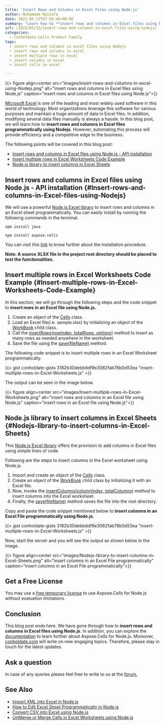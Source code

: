 ```yaml
---
title: 'Insert Rows and Columns in Excel Files using Node.js'
author: Muhammad Mustafa
date: 2022-05-12T07:56:46+00:00
summary: "Learn how to **insert rows and columns in Excel files using Node.js programmatically.** Now, you can automate the process of inserting cells in Excel worksheets."
url: /2022/05/12/insert-rows-and-columns-in-excel-files-using-nodejs/
categories:
  - Conholdate.Cells Product Family
tags:
  - insert rows and columns in excel files using Nodejs
  - insert rows and columns in excel
  - insert multiple rows in excel
  - insert columns in excel
  - insert cells in excel

---
```



{{< figure align=center src="images/insert-rows-and-columns-in-excel-using-Nodejs.png" alt="insert rows and columns in Excel files using Node.js" caption="insert rows and columns in Excel files using Node.js">}}

[Microsoft Excel][1] is one of the leading and most widely used software in this world of technology. Most organizations leverage this software for various purposes and maintain a huge amount of data in Excel files. In addition, modifying several data files manually is always a hassle. In this blog post, we will learn how to **insert rows and columns in Excel files programmatically using Nodejs**. However, automating this process will provide efficiency and a competitive edge to the business.

The following points will be covered in this blog post:


  * [Insert rows and columns in Excel files using Node.js - API installation][2]
  * [Insert multiple rows in Excel Worksheets Code Example][3]
  * [Node.js library to insert columns in Excel Sheets ][4]

## Insert rows and columns in Excel files using Node.js - API installation {#Insert-rows-and-columns-in-Excel-files-using-Nodejs}

We will use a powerful [Node.js Excel library][5] to insert rows and columns in an Excel sheet programmatically. You can easily install by running the following commands in the terminal.

```
npm install java
```
```
npm install aspose.cells
```

You can visit this [link][6] to know further about the installation procedure.

**Note: A source XLSX file in the project root directory should be placed to test the functionalities.**

## Insert multiple rows in Excel Worksheets Code Example {#Insert-multiple-rows-in-Excel-Worksheets-Code-Example}

In this section, we will go through the following steps and the code snippet to **insert rows in an Excel file using Node.js.**

  1. Create an object of the [Cells][7] class.
  2. Load an Excel file(i.e. sample.xlsx) by initializing an object of the [WorkBook][8] child class.
  3. Call the [insertRows(rowIndex, totalRows, options)][9] method to insert as many rows as needed anywhere in the worksheet.
  4. Save the file using the [save(fileName)][10] method.

The following code snippet is to insert multiple rows in an Excel Worksheet programmatically.

{{< gist conholdate-gists 3182b30debbddf9e3082fab78b0d53ea "insert-multiple-rows-in-Excel-Worksheets.js" >}}

The output can be seen in the image below.

{{< figure align=center src="images/Insert-multiple-rows-in-Excel-Worksheets.png" alt="insert rows and columns in an Excel file using Node.js" caption="insert rows in an Excel file using Node.js">}}


## Node.js library to insert columns in Excel Sheets {#Nodejs-library-to-insert-columns-in-Excel-Sheets}

This [Node.js Excel library][5] offers the provision to add columns in Excel files using simple lines of code.

Following are the steps to insert columns in the Excel worksheet using Node.js.

  1. Import and create an object of the [Cells][7] class.
  2. Create an object of the [WorkBook][8] child class by initializing it with an Excel file.
  3. Now, invoke the [insertColumns(columnIndex, totalColumns)][11] method to insert columns into the Excel worksheet.
  4. Finally, the [save(fileName)][10] method saves the file into the root directory.

Copy and paste the code snippet mentioned below to **insert columns in an Excel File programmatically using Node.js.**

{{< gist conholdate-gists 3182b30debbddf9e3082fab78b0d53ea "insert-multiple-rows-in-Excel-Worksheets.js" >}}

Now, start the server and you will see the output as shown below in the image.

{{< figure align=center src="images/Nodejs-library-to-insert-columns-in-Excel-Sheets.png" alt="insert columns in an Excel File programmatically" caption="insert columns in an Excel File programmatically">}}

## Get a Free License

You may use a [free temporary license][12] to use Aspose.Cells for Node.js without evaluation limitations.

## Conclusion

This blog post ends here. We have gone through how to **insert rows and columns in Excel files using Node.js**. In addition, you can explore the [documentation][13] to learn further about Aspose.Cells for Node.js. Moreover, [conholdate.com][14] will write on new engaging topics. Therefore, please stay in touch for the latest updates.

## Ask a question

In case of any queries please feel free to write to us at the [forum.][18]

## See Also

  * [Import XML into Excel in Node.js][15]
  * [How to Edit Excel Sheet Programmatically in Node.js][16]
  * [Convert CSV into Excel using Node.js][17]
  * [UnMerge or Merge Cells in Excel Worksheets using Node.js][19]

 [1]: https://docs.fileformat.com/spreadsheet/_xlsx/
 [2]: #Insert-rows-and-columns-in-Excel-files-using-Nodejs
 [3]: #Insert-multiple-rows-in-Excel-Worksheets-Code-Example
 [4]: #Nodejs-library-to-insert-columns-in-Excel-Sheets
 [5]: https://apireference.aspose.com/cells/nodejs
 [6]: https://blog.conholdate.com/2022/04/25/import-xml-into-excel-in-nodejs/#How-to-set-up-Aspose.Cells-in-Nodejs-project
 [7]: https://apireference.aspose.com/cells/nodejs/cells
 [8]: https://apireference.aspose.com/cells/nodejs/Workbook
 [9]: https://apireference.aspose.com/cells/nodejs/Cells#insertRow
 [10]: https://apireference.aspose.com/cells/nodejs/Workbook#save
 [11]: https://apireference.aspose.com/cells/nodejs/Cells#insertColumns
 [12]: https://purchase.conholdate.com/temporary-license
 [13]: https://docs.aspose.com/cells/
 [14]: https://conholdate.com/
 [15]: https://blog.conholdate.com/2022/04/25/import-xml-into-excel-in-nodejs/
 [16]: https://blog.conholdate.com/2022/05/06/how-to-edit-excel-sheet-programmatically-in-nodejs/
 [17]: https://blog.conholdate.com/2022/04/28/convert-csv-into-excel-using-nodejs/
 [18]: https://forum.conholdate.com/
 [19]: https://blog.conholdate.com/2022/05/10/unmerge-or-merge-cells-in-excel-worksheets-using-nodejs/